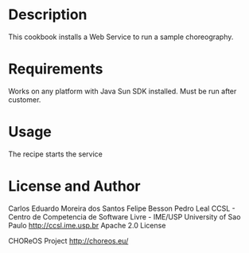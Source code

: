 Description
====

This cookbook installs a Web Service to run a sample choreography.

Requirements
====

Works on any platform with Java Sun SDK installed. Must be run after customer.

Usage
====

The recipe starts the service

License and Author
====

Carlos Eduardo Moreira dos Santos
Felipe Besson
Pedro Leal
CCSL - Centro de Competencia de Software Livre - IME/USP
University of Sao Paulo
http://ccsl.ime.usp.br
Apache 2.0 License

CHOReOS Project
http://choreos.eu/

